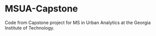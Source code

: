 # MSUA-Capstone
Code from Capstone project for MS in Urban Analytics at the Georgia Institute of Technology.
